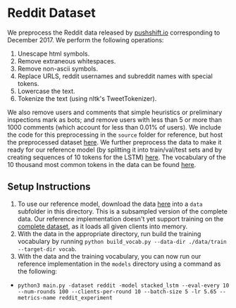 # Reddit Dataset

We preprocess the Reddit data released by [pushshift.io](https://files.pushshift.io/reddit/) corresponding to December 2017. We perform the following operations:

1. Unescape html symbols.
2. Remove extraneous whitespaces.
3. Remove non-ascii symbols.
4. Replace URLS, reddit usernames and subreddit names with special tokens.
5. Lowercase the text.
6. Tokenize the text (using nltk's TweetTokenizer).

We also remove users and comments that simple heuristics or preliminary inspections mark as bots; and remove users with less than 5 or more than 1000 comments (which account for less than 0.01% of users). We include the code for this preprocessing in the ```source``` folder for reference, but host the preprocessed dataset [here](https://drive.google.com/file/d/1CXufUKXNpR7Pn8gUbIerZ1-qHz1KatHH/view?usp=sharing). We further preprocess the data to make it ready for our reference model (by splitting it into train/val/test sets and by creating sequences of 10 tokens for the LSTM) [here](https://drive.google.com/file/d/1lT1Z0N1weG-oA2PgC1Jak_WQ6h3bu7V_/view?usp=sharing). The vocabulary of the 10 thousand most common tokens in the data can be found [here](https://drive.google.com/file/d/1I-CRlfAeiriLmAyICrmlpPE5zWJX4TOY/view?usp=sharing).

## Setup Instructions

1. To use our reference model, download the data [here](https://drive.google.com/file/d/1PwBpAEMYKNpnv64cQ2TIQfSc_vPbq3OQ/view?usp=sharing) into a ```data``` subfolder in this directory. This is a subsampled version of the complete data. Our reference implementation doesn't yet support training on the [complete dataset](https://drive.google.com/file/d/1lT1Z0N1weG-oA2PgC1Jak_WQ6h3bu7V_/view?usp=sharing), as it loads all given clients into memory.
2. With the data in the appropriate directory, run build the training vocabulary by running ```python build_vocab.py --data-dir ./data/train --target-dir vocab```. 
3. With the data and the training vocabulary, you can now run our reference implementation in the ```models``` directory using a command as the following:
  - ```python3 main.py -dataset reddit -model stacked_lstm --eval-every 10 --num-rounds 100 --clients-per-round 10 --batch-size 5 -lr 5.65 --metrics-name reddit_experiment```
